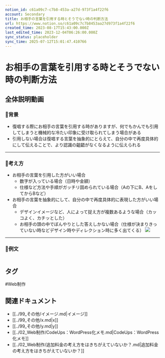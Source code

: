 ```yaml
---
notion_id: c61a09c7-c7b8-453a-a27d-973f1a4f22f6
account: Secondary
title: お相手の言葉を引用する時とそうでない時の判断方法
url: https://www.notion.so/c61a09c7c7b8453aa27d973f1a4f22f6
created_time: 2023-08-17T15:43:00.000Z
last_edited_time: 2023-12-04T06:26:00.000Z
sync_status: placeholder
sync_time: 2025-07-12T15:01:47.410766
---
```

# お相手の言葉を引用する時とそうでない時の判断方法

全体説明動画
---
### 🔹背景
- 復唱する際にお相手の言葉を引用する時がありますが、何でもかんでも引用してしまうと機械的な冷たい印象に受け取られてしまう場合がある
- 引用しない場合は復唱する言葉を抽象的にとらえて、自分の中で再度具体的にして伝えることで、より認識の齟齬がなくなるように伝えられる
---
### 🔹考え方
- お相手の言葉を引用した方がいい場合
  - 数字が入っている場合（日時や金額）
  - 仕様など方法や手順がガッチリ固められている場合（Aの下にB、AをしてからBなど）
- お相手の言葉を抽象的にして、自分の中で再度具体的に表現した方がいい場合
  - デザインイメージなど、人によって捉え方が複数あるような場合（カッコよく、カチッとした）
  - お相手の頭の中でぼんやりとした答えしかない場合（仕様が決まりきっていない時などデザイン時やディレクション時に多く出てくる）
![](https://prod-files-secure.s3.us-west-2.amazonaws.com/d58fe38c-a9d4-4466-aed9-85604b7b2c6d/d7fa3030-0e70-4bec-b504-ee23a21da098/noname.png?X-Amz-Algorithm=AWS4-HMAC-SHA256&X-Amz-Content-Sha256=UNSIGNED-PAYLOAD&X-Amz-Credential=ASIAZI2LB466R2VBIFVX%2F20250719%2Fus-west-2%2Fs3%2Faws4_request&X-Amz-Date=20250719T060111Z&X-Amz-Expires=3600&X-Amz-Security-Token=IQoJb3JpZ2luX2VjEIX%2F%2F%2F%2F%2F%2F%2F%2F%2F%2FwEaCXVzLXdlc3QtMiJHMEUCIDRbyhyZBONbpqXzGgv582LXMjQjwl5ACUhi1ISqZM8XAiEA3BwO3SlyxAyjiyvOtsZVLg8rY7kqhXhTfhE%2Fs%2FFyiWIqiAQInv%2F%2F%2F%2F%2F%2F%2F%2F%2F%2FARAAGgw2Mzc0MjMxODM4MDUiDJgOQTrdhFiWeMn%2FoSrcA0YxaJdeHq7eRx59gSv%2Fm7Gsc1ElUNwNOmoiKlIj52iSdEXbRaHR0yGZZ2KPQsFutUVjsDHj3FBrmL1tqRKfNBnON%2FmXGR4tKpHGDxjtMI1C8NUPAIEsNGAi%2BhsyPjU7dy5rfzG1a41Xwb9aAfaNfOJylbaxNUJgLKasiy%2FkA9%2B%2Bc3ofSK9F7kmiMqUVBgu6H4OBsfS%2F9gN%2FH015oo4PTO0DL4m6QaBD0%2FLwiN9%2B7dHJ7DhUN4ExFO6UanChJzqO%2FXBWMsTrjUu5UT04QzXEkhUWskrRuWM%2BU4VPbtNNvYyFFDSQFzXL4G5pYFtD4VyrRzh%2FTqd7mAtCLdH0OL202%2FS0uNFgcfm%2FncKqZwz9V1S1mCTRUQ13YXcFjrZk0CUehHtqqKQSg7XiOPrG6IHZD3NMNq%2BzyIW0ROhiTsaSsEIEnXov94TmIqAaBzEC6sztoebK9CmXJJMGymcsH76Oegq67mzdy8d%2BwKrtGlWVdB25GGWmWffvjL8ynI1zkAygKeetoBuIaTESqkAn5CVe%2FRqYqm%2BwxVYfabqrZQuFjFSCFC65iilI6HAmaDj4fXlJxJ3691wmXsh0GsDdzTmjkUOGj2wgETd%2FddGHFaOEMddDU3fcUABSqwScV9V7MKbF7MMGOqUBNXO1frdNHRs6fXn6N5BngPz6Q3I15LkFSI1r7Pl1HRxjo49HALK1WG4y1U4E%2F9NgO3vsX8k6vDqp5GbiMVKanRQhSMJ%2BTMVs0fa7vW9QXHLb0RF91t4ZWT6sKnmc9%2BTy3E8rHu5xFIw4WINyPKgco32FCUjCwuB968ZUtSOt2awOpzpn5gAFR8xBi8R70nIBVDSaZX%2BYWxMA8tuO2MvsC9SVwZY2&X-Amz-Signature=4b5077f465dbf73b6c206def96696ced18b79d2c575da32527ddebbfbb7ffcae&X-Amz-SignedHeaders=host&x-amz-checksum-mode=ENABLED&x-id=GetObject)
---
### 🔹例文
```plain text

```

## タグ

#Web制作 

## 関連ドキュメント

- [[../99_その他/イメージ.md|イメージ]]
- [[../99_その他/x.md|x]]
- [[../99_その他/y.md|y]]
- [[../02_Web制作/CodeUps：WordPress化メモ.md|CodeUps：WordPress化メモ]]
- [[../02_Web制作/追加料金の考え方をはきちがえていないか？.md|追加料金の考え方をはきちがえていないか？]]

